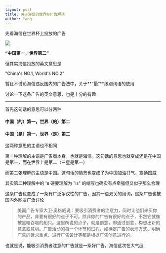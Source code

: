 ```yaml
---
layout: post
title: 关于海信的世界杯广告解读
author: Yang
---
```


先看海信在世界杯上投放的广告

![](https://b2.yangtze.in/pic/other/hisense.jpeg)

**“中国第一，世界第二”**

但其实海信投放的英文意思是

"China's NO.1, World's NO.2"

暂且不讨论海信违反国内的广告法中，关于**“最”**级别词语的使用

讨论一下这条广告的英文意思，也是十分的有趣

---

首先这句话的意思可以分两种

#### 中国（的）第一，世界（的）第二

#### 中国（是）第一，世界（是）第二

这两种意思的主语也不相同

第一种理解的主语是广告商本身，也就是海信。这句话的意思也就变成还是在中国是第一，而在世界上是第二（三星是第一）

而第二张理解的主语是中国。这句话的情景也变成了为中国加油打气，宣扬国威

其实第二种理解中的 **'s** 硬要理解为 "is" 的缩写也确实有点牵强但又似乎那么合理

这条广告也变成了一条有广泛争议性的广告，因其一语双关的用词，这条广告也被国内外网友广泛讨论

> 美国广告专家大卫·奥格威说：要吸引消费者的注意力，同时让他们来买你的产品，非要有很好的点子不可。除非你的广告有很好的点子，不然它就像被黑暗吞噬的船只。这里所说的点子，就是创意，即通过创意，构想出新的意念或意境。广告活动的每一个环节和过程，如确定广告的表现方式、明确广告的诉求重点、进行广告设计等都是根据广告创意进行的。

也就是说，能吸引消费者注意的广告就是一条好广告，海信这次在大气层
